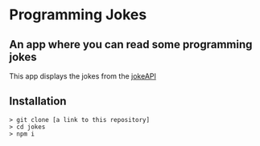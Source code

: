 # Programming Jokes

## An app where you can read some programming jokes

This app displays the jokes from the [jokeAPI](https://v2.jokeapi.dev/)

## Installation
```
> git clone [a link to this repository]
> cd jokes
> npm i
```

